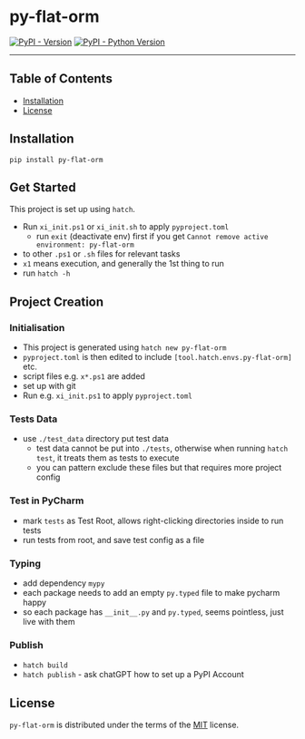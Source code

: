 # py-flat-orm

[![PyPI - Version](https://img.shields.io/pypi/v/py-flat-orm.svg)](https://pypi.org/project/py-flat-orm)
[![PyPI - Python Version](https://img.shields.io/pypi/pyversions/py-flat-orm.svg)](https://pypi.org/project/py-flat-orm)

-----

## Table of Contents

- [Installation](#installation)
- [License](#license)

## Installation

```console
pip install py-flat-orm
```

## Get Started

This project is set up using `hatch`. 
* Run `xi_init.ps1` or `xi_init.sh` to apply `pyproject.toml`
  - run `exit` (deactivate env) first if you get `Cannot remove active environment: py-flat-orm`  
* to other `.ps1` or `.sh` files for relevant tasks
* `x1` means execution, and generally the 1st thing to run
* run `hatch -h` 

## Project Creation

### Initialisation
* This project is generated using `hatch new py-flat-orm`
* `pyproject.toml` is then edited to include `[tool.hatch.envs.py-flat-orm]` etc.
* script files e.g. `x*.ps1` are added 
* set up with git 
* Run e.g. `xi_init.ps1` to apply `pyproject.toml`

### Tests Data
* use `./test_data` directory put test data
  * test data cannot be put into `./tests`, otherwise when running `hatch test`, it treats them as tests to execute
  * you can pattern exclude these files but that requires more project config

### Test in PyCharm
* mark `tests` as Test Root, allows right-clicking directories inside to run tests
* run tests from root, and save test config as a file

### Typing
* add dependency `mypy`
* each package needs to add an empty `py.typed` file to make pycharm happy
* so each package has `__init__.py` and `py.typed`, seems pointless, just live with them

### Publish
* `hatch build`
* `hatch publish` - ask chatGPT how to set up a PyPI Account

## License

`py-flat-orm` is distributed under the terms of the [MIT](https://spdx.org/licenses/MIT.html) license.
